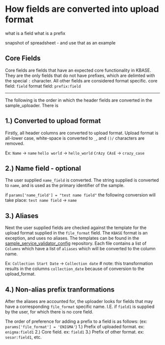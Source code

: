 # How fields are converted into upload format

what is a field
what is a prefix

snapshot of spreadsheet - and use that as an example

## Core Fields
Core fields are fields that have an expected core functionality in KBASE. They are the only fields that do not have prefixes, which are delimted with the special `:` character. All other fields are considered format specific.
	core field: `field`
	format field: `prefix:field`


------------

The following is the order in which the header fields are converted in the sample_uploader. There is 

## 1.) Converted to upload format
Firstly, all header columns are converted to upload format. Upload format is all-lower case, white-space is converted to `_`, and `()/` characters are removed.

Ex:
	`Name` -> `name`
	`hello world` -> `hello_world`
	`CrAzy CAsE` -> `crazy_case`


## 2.) Name field - optional
The user supplied `name_field` is converted. The string supplied  is converted to `name`, and is used as the primary identifier of the sample.

if `params['name_field'] = "test name field"` the following conversion will take place:
	`test name field` -> `name`


## 3.) Aliases
Next the user supplied fields are checked against the template for the upload format supplied in the `file_format` field.
The `KBASE` format is an exception, and uses no aliases.
The templates can be found in the [sample_service_validator_config](https://github.com/kbase/sample_service_validator_config/tree/refactor2/templates) repository. Each file contains a list of `Columns` which have a list of `aliases` which will be converted to the column name.

Ex:
	`Collection Start Date` -> `Collection date`
		# note: this transformation results in the columns `collection_date` because of conversion to the upload_format.


## 4.) Non-alias prefix tranformations
After the aliases are accounted for, the uploader looks for fields that may have a corresponding `file_format` specific name. I.E. if `field1` is supplied by the user, for which there is no core field.

The order of preference for adding a prefix to a field is as follows: (ex: `params['file_format'] = 'ENIGMA'`)
	1.) Prefix of uploaded format. ex: `enigma:field1`
	2.) Core field.  ex: `field1`
	3.) Prefix of other format. ex: `sesar:field1`, etc.
